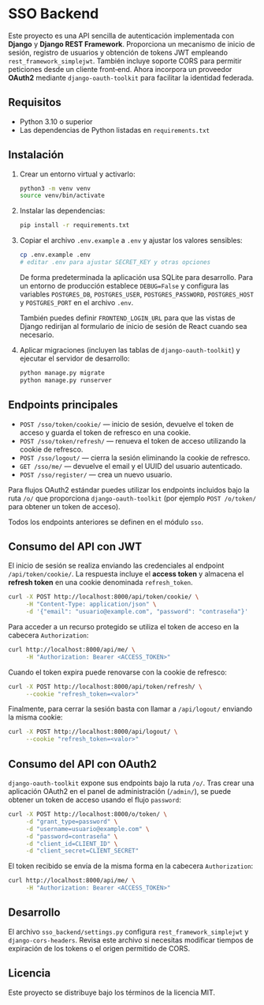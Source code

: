 # SSO Backend

Este proyecto es una API sencilla de autenticación implementada con **Django** y **Django REST Framework**. Proporciona un mecanismo de inicio de sesión, registro de usuarios y obtención de tokens JWT empleando `rest_framework_simplejwt`. También incluye soporte CORS para permitir peticiones desde un cliente front‑end. Ahora incorpora un proveedor **OAuth2** mediante `django-oauth-toolkit` para facilitar la identidad federada.
## Requisitos

- Python 3.10 o superior
- Las dependencias de Python listadas en `requirements.txt`

## Instalación

1. Crear un entorno virtual y activarlo:

   ```bash
   python3 -m venv venv
   source venv/bin/activate
   ```

2. Instalar las dependencias:

   ```bash
   pip install -r requirements.txt
   ```

3. Copiar el archivo `.env.example` a `.env` y ajustar los valores sensibles:

   ```bash
   cp .env.example .env
   # editar .env para ajustar SECRET_KEY y otras opciones
   ```

   De forma predeterminada la aplicación usa SQLite para desarrollo. Para un
   entorno de producción establece `DEBUG=False` y configura las variables
   `POSTGRES_DB`, `POSTGRES_USER`, `POSTGRES_PASSWORD`, `POSTGRES_HOST` y
   `POSTGRES_PORT` en el archivo `.env`.
   
   También puedes definir `FRONTEND_LOGIN_URL` para que las vistas de Django
   redirijan al formulario de inicio de sesión de React cuando sea necesario.

4. Aplicar migraciones (incluyen las tablas de `django-oauth-toolkit`) y ejecutar el servidor de desarrollo:

   ```bash
   python manage.py migrate
   python manage.py runserver
   ```

## Endpoints principales

- `POST /sso/token/cookie/` — inicio de sesión, devuelve el token de acceso y guarda el token de refresco en una cookie.
- `POST /sso/token/refresh/` — renueva el token de acceso utilizando la cookie de refresco.
- `POST /sso/logout/` — cierra la sesión eliminando la cookie de refresco.
- `GET /sso/me/` — devuelve el email y el UUID del usuario autenticado.
- `POST /sso/register/` — crea un nuevo usuario.

Para flujos OAuth2 estándar puedes utilizar los endpoints incluidos bajo la ruta `/o/` que proporciona `django-oauth-toolkit` (por ejemplo `POST /o/token/` para obtener un token de acceso).

Todos los endpoints anteriores se definen en el módulo `sso`.

## Consumo del API con JWT

El inicio de sesión se realiza enviando las credenciales al endpoint
`/api/token/cookie/`. La respuesta incluye el **access token** y almacena el
**refresh token** en una cookie denominada `refresh_token`.

```bash
curl -X POST http://localhost:8000/api/token/cookie/ \
     -H "Content-Type: application/json" \
     -d '{"email": "usuario@example.com", "password": "contraseña"}'
```

Para acceder a un recurso protegido se utiliza el token de acceso en la cabecera
`Authorization`:

```bash
curl http://localhost:8000/api/me/ \
     -H "Authorization: Bearer <ACCESS_TOKEN>"
```

Cuando el token expira puede renovarse con la cookie de refresco:

```bash
curl -X POST http://localhost:8000/api/token/refresh/ \
     --cookie "refresh_token=<valor>"
```

Finalmente, para cerrar la sesión basta con llamar a `/api/logout/` enviando la
misma cookie:

```bash
curl -X POST http://localhost:8000/api/logout/ \
     --cookie "refresh_token=<valor>"
```

## Consumo del API con OAuth2

`django-oauth-toolkit` expone sus endpoints bajo la ruta `/o/`. Tras crear una
aplicación OAuth2 en el panel de administración (`/admin/`), se puede obtener un
token de acceso usando el flujo `password`:

```bash
curl -X POST http://localhost:8000/o/token/ \
     -d "grant_type=password" \
     -d "username=usuario@example.com" \
     -d "password=contraseña" \
     -d "client_id=CLIENT_ID" \
     -d "client_secret=CLIENT_SECRET"
```

El token recibido se envía de la misma forma en la cabecera `Authorization`:

```bash
curl http://localhost:8000/api/me/ \
     -H "Authorization: Bearer <ACCESS_TOKEN>"
```

## Desarrollo

El archivo `sso_backend/settings.py` configura `rest_framework_simplejwt` y `django-cors-headers`. Revisa este archivo si necesitas modificar tiempos de expiración de los tokens o el origen permitido de CORS.

## Licencia

Este proyecto se distribuye bajo los términos de la licencia MIT.

